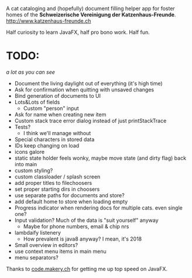 A cat cataloging and (hopefully) document filling helper app for foster homes of the **Schweizerische Vereinigung der Katzenhaus-Freunde**.
http://www.katzenhaus-freunde.ch

Half curiosity to learn JavaFX, half pro bono work. Half fun.

# TODO:
*a lot as you can see*

* Document the living daylight out of everything (it's high time)
* Ask for confirmation when quitting with unsaved changes
* Bind generation of documents to UI
* Lots&Lots of fields
  * Custom "person" input
* Ask for name when creating new item
* Custom stack trace error dialog instead of just printStackTrace
* Tests?
  * I think we'll manage without
* Special characters in stored data
* IDs keep changing on load
* icons galore
* static state holder feels wonky, maybe move state (and dirty flag) back into main
* custom styling?
* custom classloader / splash screen
* add proper titles to filechoosers
* set proper starting dirs in choosers
* use separate paths for documents and store?
* add default home to store when loading empty
* Progress indicator when rendering docs for multiple cats. even single one?
* Input validation? Much of the data is "suit yourself" anyway
  * Maybe for phone numbers, email & chip nrs
* lambdaify listenery
  * How prevalent is java8 anyway? I mean, it's 2018
* Small overview in editors?
* use context menu items in main menu
* menu separators?
 
 
 Thanks to [code.makery.ch](https://code.makery.ch/library/javafx-tutorial/) for getting me up top speed on JavaFX.